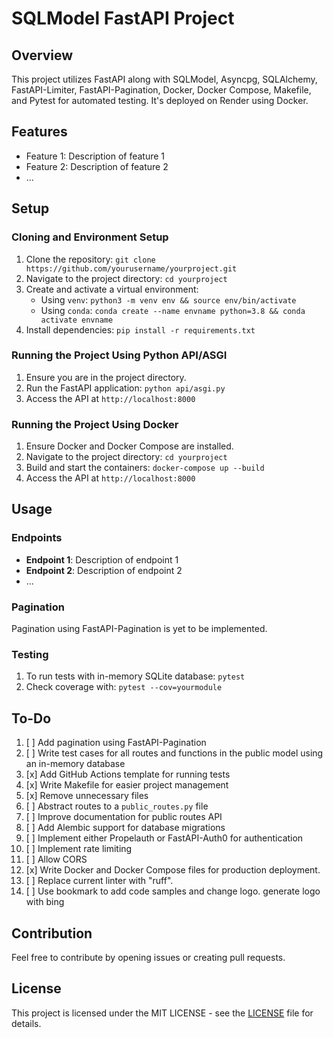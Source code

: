 # SQLModel FastAPI Project

## Overview
This project utilizes FastAPI along with SQLModel, Asyncpg, SQLAlchemy, FastAPI-Limiter, FastAPI-Pagination, Docker, Docker Compose, Makefile, and Pytest for automated testing. It's deployed on Render using Docker.

## Features
- Feature 1: Description of feature 1
- Feature 2: Description of feature 2
- ...

## Setup

### Cloning and Environment Setup
1. Clone the repository: `git clone https://github.com/yourusername/yourproject.git`
2. Navigate to the project directory: `cd yourproject`
3. Create and activate a virtual environment:
   - Using `venv`: `python3 -m venv env && source env/bin/activate`
   - Using `conda`: `conda create --name envname python=3.8 && conda activate envname`
4. Install dependencies: `pip install -r requirements.txt`

### Running the Project Using Python API/ASGI
1. Ensure you are in the project directory.
2. Run the FastAPI application: `python api/asgi.py`
3. Access the API at `http://localhost:8000`

### Running the Project Using Docker
1. Ensure Docker and Docker Compose are installed.
2. Navigate to the project directory: `cd yourproject`
3. Build and start the containers: `docker-compose up --build`
4. Access the API at `http://localhost:8000`

## Usage

### Endpoints
- **Endpoint 1**: Description of endpoint 1
- **Endpoint 2**: Description of endpoint 2
- ...

### Pagination
Pagination using FastAPI-Pagination is yet to be implemented.

### Testing
1. To run tests with in-memory SQLite database: `pytest`
2. Check coverage with: `pytest --cov=yourmodule`

## To-Do
1. [ ] Add pagination using FastAPI-Pagination
2. [ ] Write test cases for all routes and functions in the public model using an in-memory database
3. [x] Add GitHub Actions template for running tests
4. [x] Write Makefile for easier project management
5. [x] Remove unnecessary files
6. [ ] Abstract routes to a `public_routes.py` file
7. [ ] Improve documentation for public routes API
8. [ ] Add Alembic support for database migrations
9. [ ] Implement either Propelauth or FastAPI-Auth0 for authentication
10. [ ] Implement rate limiting
11. [ ] Allow CORS
12. [x] Write Docker and Docker Compose files for production deployment.
13. [ ] Replace current linter with "ruff".
14. [ ] Use bookmark to add code samples and change logo. generate logo with bing 

## Contribution
Feel free to contribute by opening issues or creating pull requests. 

## License
This project is licensed under the MIT LICENSE - see the [LICENSE](./LICENSE) file for details.

